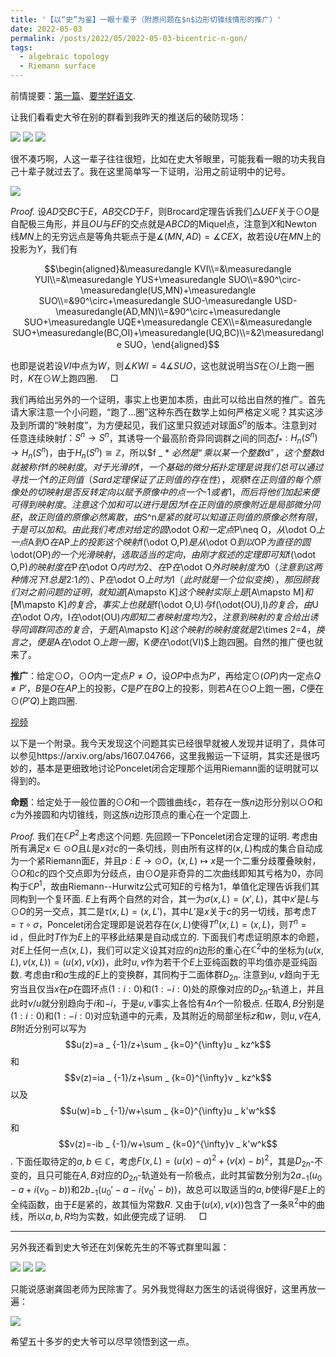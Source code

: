 ```yaml
---
title: '【以“史”为鉴】一眼十辈子（附原问题在$n$边形切锥线情形的推广）'
date: 2022-05-03
permalink: /posts/2022/05/2022-05-03-bicentric-n-gon/
tags:
  - algebraic topology
  - Riemann surface
---
```


前情提要：[第一篇](https://llddeddym.github.io/posts/2022/05/2022-05-01-Poncelet/)、[要学好语文](https://llddeddym.github.io/posts/2022/05/2022-05-02-study-Chinese/).

让我们看看史大爷在别的群看到我昨天的推送后的破防现场：

<img src="https://llddeddym.github.io/images/2022-05-03(1).png"/>

<img src="https://llddeddym.github.io/images/2022-05-03(2).png"/>

<img src="https://llddeddym.github.io/images/2022-05-03(3).png"/>

很不凑巧啊，人这一辈子往往很短，比如在史大爷眼里，可能我看一眼的功夫我自己十辈子就过去了。我在这里简单写一下证明，沿用之前证明中的记号。

<img src="https://llddeddym.github.io/images/2022-05-01.png"/>

*Proof.* 设$AD$交$BC$于$E$，$AB$交$CD$于$F$，则Brocard定理告诉我们$\triangle UEF$关于$\odot O$是自配极三角形，并且$OU$与$EF$的交点就是$ABCD$的Miquel点，注意到$X$和Newton线$MN$上的无穷远点是等角共轭点于是$\measuredangle(MN,AD)=\measuredangle CEX$，故若设$U$在$MN$上的投影为$Y$，我们有

$$\begin{aligned}&\measuredangle KVI\\=&\measuredangle YUI\\=&\measuredangle YUS+\measuredangle SUO\\=&90^\circ-\measuredangle(US,MN)+\measuredangle SUO\\=&90^\circ+\measuredangle SUO-\measuredangle USD-\measuredangle(AD,MN)\\=&90^\circ+\measuredangle SUO+\measuredangle UQE+\measuredangle CEX\\=&\measuredangle SUO+\measuredangle(BC,OI)+\measuredangle(UQ,BC)\\=&2\measuredangle SUO，\end{aligned}$$

也即是说若设$VI$中点为$W$，则$\measuredangle KWI=4\measuredangle SUO$，这也就说明当$S$在$\odot I$上跑一圈时，$K$在$\odot W$上跑四圈. $\quad\Box$

我们再给出另外的一个证明，事实上也更加本质，由此可以给出自然的推广。首先请大家注意一个小问题，“跑了...圈”这种东西在数学上如何严格定义呢？其实这涉及到所谓的“映射度”，为方便起见，我们这里只叙述对球面$S^n$的版本。注意到对任意连续映射$f：S^n\to S^n$，其诱导一个最高阶奇异同调群之间的同态$f _ * :H _ n(S^n)\to H _ n(S^n)$，由于$H _ n(S^n)\cong\mathbb{Z}$，所以$f _ * $必然是“乘以某一个整数$d$”，这个整数$d$就被称作$f$的映射度。对于光滑的$f$，一个基础的微分拓扑定理是说我们总可以通过寻找一个$f$的正则值（Sard定理保证了正则值的存在性），观察$f$在正则值的每个原像处的切映射是否反转定向以赋予原像中的点一个$-1$或者$1$，而后将他们加起来便可得到映射度。注意这个加和可以进行是因为$f$在正则值的原像附近是局部微分同胚，故正则值的原像必然离散，由$S^n$是紧的就可以知道正则值的原像必然有限，于是可以加和。由此我们考虑对给定的圆$\odot O$和一定点$P\neq O$，从$\odot O$上一点$A$到$O$在$AP$上的投影这个映射$f(\odot O,P)$是从$\odot O$到以$OP$为直径的圆$\odot(OP)$的一个光滑映射，选取适当的定向，由刚才叙述的定理即可知$f(\odot O,P)$的映射度在$P$在$\odot O$内时为$2$、在$P$在$\odot O$外时映射度为$0$（注意到这两种情况下$f$总是$2:1$的）、$P$在$\odot O$上时为$1$（此时就是一个位似变换），那回顾我们对之前问题的证明，就知道$[A\mapsto K]$这个映射实际上是$[A\mapsto M]$和$[M\mapsto K]$的复合，事实上也就是$f(\odot O,U)$与$f(\odot(OU),I)$的复合，由$U$在$\odot O$内，$I$在$\odot(OU)$内即知二者映射度均为$2$，注意到映射的复合给出诱导同调群同态的复合，于是$[A\mapsto K]$这个映射的映射度就是$2\times 2=4$，换言之，便是$A$在$\odot O$上跑一圈，$K$便在$\odot(VI)$上跑四圈。自然的推广便也就来了。

**推广**：给定$\odot O$，$\odot O$内一定点$P\neq O$，设$OP$中点为$P'$，再给定$\odot(OP)$内一定点$Q\neq P'$，$B$是$O$在$AP$上的投影，$C$是$P'$在$BQ$上的投影，则若$A$在$\odot O$上跑一圈，$C$便在$\odot(P'Q)$上跑四圈.

[视频](https://llddeddym.github.io/images/2022-05-03.mp4)

以下是一个附录。我今天发现这个问题其实已经很早就被人发现并证明了，具体可以参见https://arxiv.org/abs/1607.04766，这里我搬运一下证明，其实还是很巧妙的，基本是更细致地讨论Poncelet闭合定理那个运用Riemann面的证明就可以得到的。

**命题**：给定处于一般位置的$\odot O$和一个圆锥曲线$c$，若存在一族$n$边形分别以$\odot O$和$c$为外接圆和内切锥线，则这族$n$边形顶点的重心在一个定圆上.

*Proof.* 我们在$\mathbb{C}P^2$上考虑这个问题. 先回顾一下Poncelet闭合定理的证明. 考虑由所有满足$x\in\odot O$且$L$是$x$对$c$的一条切线，则由所有这样的$(x,L)$构成的集合自动成为一个紧Riemann面$E$，并且$p:E\to\odot O$，$(x,L)\mapsto x$是一个二重分歧覆叠映射，$\odot O$和$c$的四个交点即为分歧点，由$\odot O$是非奇异的二次曲线即知其亏格为$0$，亦同构于$\mathbb{C}P^1$，故由Riemann--Hurwitz公式可知$E$的亏格为$1$，单值化定理告诉我们其同构到一个复环面. $E$上有两个自然的对合，其一为$\sigma(x,L)=(x',L)$，其中$x'$是$L$与$\odot O$的另一交点，其二是$\tau(x,L)=(x,L')$，其中$L'$是$x$关于$c$的另一切线，那考虑$T=\tau\circ\sigma$，Poncelet闭合定理即是说若存在$(x,L)$使得$T^n(x,L)=(x,L)$，则$T^n=\operatorname{id}$，但此时$T$作为$E$上的平移此结果是自动成立的. 下面我们考虑证明原本的命题，对$E$上任何一点$(x,L)$，我们可以定义设其对应的$n$边形的重心在$\mathbb{C}^2$中的坐标为$(u(x,L),v(x,L))=(u(x),v(x))$，此时$u,v$作为若干个$E$上亚纯函数的平均值亦是亚纯函数. 考虑由$\tau$和$\sigma$生成的$E$上的变换群，其同构于二面体群$D _ {2n}$. 注意到$u$, $v$趋向于无穷当且仅当$x$在$p$在圆环点$(1:i:0)$和$(1:-i:0)$处的原像对应的$D _ {2n}$-轨道上，并且此时$v/u$就分别趋向于$i$和$-i$，于是$u,v$事实上各恰有$4n$个一阶极点. 任取$A,B$分别是$(1:i:0)$和$(1:-i:0)$对应轨道中的元素，及其附近的局部坐标$z$和$w$，则$u,v$在$A,B$附近分别可以写为$$u(z)=a _ {-1}/z+\sum _ {k=0}^{\infty}u _ kz^k$$和$$v(z)=ia _ {-1}/z+\sum _ {k=0}^{\infty}v _ kz^k$$以及$$u(w)=b _ {-1}/w+\sum _ {k=0}^{\infty}u _ k'w^k$$和$$v(z)=-ib _ {-1}/w+\sum _ {k=0}^{\infty}v _ k'w^k$$. 下面任取待定的$a,b\in\mathbb{C}$，考虑$F(x,L)=(u(x)-a)^2+(v(x)-b)^2$，其是$D _ {2n}$-不变的，且只可能在$A,B$对应的$D _ {2n}$-轨道处有一阶极点，此时其留数分别为$2a _ {-1}(u _ 0-a+i(v _ 0-b))$和$2b _ {-1}(u _ 0'-a-i(v _ 0'-b))$，故总可以取适当的$a,b$使得$F$是$E$上的全纯函数，由于$E$是紧的，故其恒为常数$R$. 又由于$(u(x),v(x))$包含了一条$\mathbb{R}^2$中的曲线，所以$a,b,R$均为实数，如此便完成了证明. $\quad\Box$

****

另外我还看到史大爷还在刘保乾先生的不等式群里叫嚣：

<img src="https://llddeddym.github.io/images/2022-05-03(4).png"/>

<img src="https://llddeddym.github.io/images/2022-05-03(5).png"/>

<img src="https://llddeddym.github.io/images/2022-05-03(6).png"/>

只能说感谢龚固老师为民除害了。另外我觉得赵力医生的话说得很好，这里再放一遍：

<img src="https://llddeddym.github.io/images/2022-05-03(7).png"/>

希望五十多岁的史大爷可以尽早领悟到这一点。